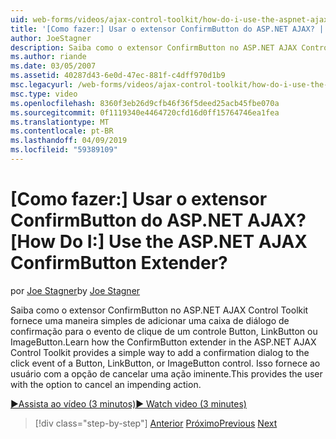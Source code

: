 ```yaml
---
uid: web-forms/videos/ajax-control-toolkit/how-do-i-use-the-aspnet-ajax-confirmbutton-extender
title: '[Como fazer:] Usar o extensor ConfirmButton do ASP.NET AJAX? | Microsoft Docs'
author: JoeStagner
description: Saiba como o extensor ConfirmButton no ASP.NET AJAX Control Toolkit fornece uma maneira simples de adicionar uma caixa de diálogo de confirmação para o evento de clique de um botão, L....
ms.author: riande
ms.date: 03/05/2007
ms.assetid: 40287d43-6e0d-47ec-881f-c4dff970d1b9
msc.legacyurl: /web-forms/videos/ajax-control-toolkit/how-do-i-use-the-aspnet-ajax-confirmbutton-extender
msc.type: video
ms.openlocfilehash: 8360f3eb26d9cfb46f36f5deed25acb45fbe070a
ms.sourcegitcommit: 0f1119340e4464720cfd16d0ff15764746ea1fea
ms.translationtype: MT
ms.contentlocale: pt-BR
ms.lasthandoff: 04/09/2019
ms.locfileid: "59389109"
---
```

# <a name="how-do-i-use-the-aspnet-ajax-confirmbutton-extender"></a><span data-ttu-id="30bf3-104">[Como fazer:] Usar o extensor ConfirmButton do ASP.NET AJAX?</span><span class="sxs-lookup"><span data-stu-id="30bf3-104">[How Do I:] Use the ASP.NET AJAX ConfirmButton Extender?</span></span>

<span data-ttu-id="30bf3-105">por [Joe Stagner](https://github.com/JoeStagner)</span><span class="sxs-lookup"><span data-stu-id="30bf3-105">by [Joe Stagner](https://github.com/JoeStagner)</span></span>

<span data-ttu-id="30bf3-106">Saiba como o extensor ConfirmButton no ASP.NET AJAX Control Toolkit fornece uma maneira simples de adicionar uma caixa de diálogo de confirmação para o evento de clique de um controle Button, LinkButton ou ImageButton.</span><span class="sxs-lookup"><span data-stu-id="30bf3-106">Learn how the ConfirmButton extender in the ASP.NET AJAX Control Toolkit provides a simple way to add a confirmation dialog to the click event of a Button, LinkButton, or ImageButton control.</span></span> <span data-ttu-id="30bf3-107">Isso fornece ao usuário com a opção de cancelar uma ação iminente.</span><span class="sxs-lookup"><span data-stu-id="30bf3-107">This provides the user with the option to cancel an impending action.</span></span>

[<span data-ttu-id="30bf3-108">&#9654;Assista ao vídeo (3 minutos)</span><span class="sxs-lookup"><span data-stu-id="30bf3-108">&#9654; Watch video (3 minutes)</span></span>](https://channel9.msdn.com/Blogs/ASP-NET-Site-Videos/how-do-i-use-the-aspnet-ajax-confirmbutton-extender)

> [!div class="step-by-step"]
> <span data-ttu-id="30bf3-109">[Anterior](how-do-i-get-started-with-the-aspnet-ajax-animation-extender-control.md)
> [Próximo](how-do-i-use-the-aspnet-ajax-slider-control.md)</span><span class="sxs-lookup"><span data-stu-id="30bf3-109">[Previous](how-do-i-get-started-with-the-aspnet-ajax-animation-extender-control.md)
[Next](how-do-i-use-the-aspnet-ajax-slider-control.md)</span></span>

